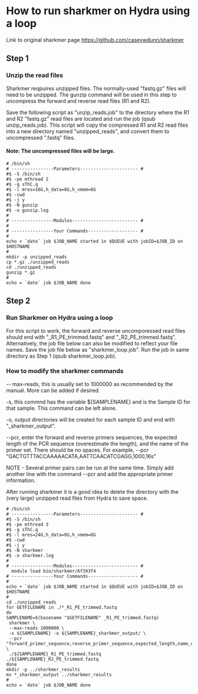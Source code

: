 # How to run sharkmer on Hydra using a loop

Link to original sharkmer page
https://github.com/caseywdunn/sharkmer

## Step 1
### Unzip the read files
Sharkmer reqpuires unzipped files. The normally-used "fastq.gz" files will need to be unzipped. The gunzip command will be used in this step to uncompress the forward and reverse read files (R1 and R2).

Save the following script as "unzip_reads.job" to the directory where the R1 and R2 "fastq.gz" read files are located and run the job (qsub unzip_reads.job). 
This script will copy the compressed R1 and R2 read files into a new directory named "unzipped_reads", and convert them to uncompressed ".fastq" files. 
#### Note: The uncompressed files will be large.

 ```
# /bin/sh
# ----------------Parameters---------------------- #
#$ -S /bin/sh
#$ -pe mthread 2
#$ -q sThC.q
#$ -l mres=16G,h_data=8G,h_vmem=8G
#$ -cwd
#$ -j y
#$ -N gunzip
#$ -o gunzip.log
#
# ----------------Modules------------------------- #
#
# ----------------Your Commands------------------- #
#
echo + `date` job $JOB_NAME started in $QUEUE with jobID=$JOB_ID on $HOSTNAME
#
mkdir -p unzipped_reads
cp *.gz ./unzipped_reads
cd ./unzipped_reads
gunzip *.gz
#
echo = `date` job $JOB_NAME done

```
## Step 2
 ### Run Sharkmer on Hydra using a loop
For this script to work, the forward and reverse uncomporessed read files should end with "_R1_PE_trimmed.fastq" and "_R2_PE_trimmed.fastq". Alternatively, the job file below can also be modified to reflect your file names. 
Save the job file below as "sharkmer_loop.job". Run the job in same directory as Step 1 (qsub sharkmer_loop.job).

### How to modify the sharkmer commands
-- max-reads, this is usually set to 1000000 as recommended by the manual. More can be added if desired.

-s, this commnd has the variable ${SAMPLENAME} and is the Sample ID for that sample. This command can be left alone.

-o, output directories will be created for each sample ID and end with "_sharkmer_output".

--pcr, enter the forward and reverse primers sequences, the expected length of the PCR sequence (overestimate the length), and the name of the primer set. There should be no spaces. For example, --pcr "GACTGTTTACCAAAAACATA,AATTCAACATCGAGG,1000,16s" 

NOTE - Several primer pairs can be run at the same time. Simply add another line with the command --pcr and add the appropriate primer information.

After running sharkmer it is a good idea to delete the directory with the (very large) unzipped read files from Hydra to save space.

```
# /bin/sh
# ----------------Parameters---------------------- #
#$ -S /bin/sh
#$ -pe mthread 3
#$ -q sThC.q
#$ -l mres=24G,h_data=8G,h_vmem=8G
#$ -cwd
#$ -j y
#$ -N sharkmer
#$ -o sharkmer.log
#
# ----------------Modules------------------------- #
  module load bio/sharkmer/6f393f4
# ----------------Your Commands------------------- #
#
echo + `date` job $JOB_NAME started in $QUEUE with jobID=$JOB_ID on $HOSTNAME
#
cd ./unzipped_reads
for GETFILENAME in ./*_R1_PE_trimmed.fastq
do 
SAMPLENAME=$(basename "$GETFILENAME" _R1_PE_trimmed.fastq)
 sharkmer \
 --max-reads 1000000 \
 -s ${SAMPLENAME} -o ${SAMPLENAME}_sharkmer_output/ \
 --pcr "forward_primer_sequence,reverse_primer_sequence,expected_length,name_of_primer" \
 ./${SAMPLENAME}_R1_PE_trimmed.fastq ./${SAMPLENAME}_R2_PE_trimmed.fastq 
done 
mkdir -p ../sharkmer_results
mv *_sharkmer_output ../sharkmer_results
#
echo = `date` job $JOB_NAME done
```
